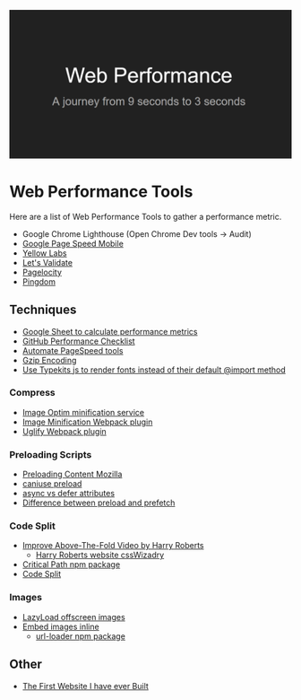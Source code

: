 ![](slides.png)

# Web Performance Tools

Here are a list of Web Performance Tools to gather a performance metric.

- Google Chrome Lighthouse (Open Chrome Dev tools -> Audit)
- [Google Page Speed Mobile](https://developers.google.com/speed/pagespeed/insights/?url=https%3A%2F%2Fwww.scottlogic.com%2F&tab=desktop)
- [Yellow Labs](https://yellowlab.tools/result/f02whn3969)
- [Let's Validate](https://pro.letsvalidate.com/scottlogic.com)
- [Pagelocity](http://pagelocity.com/analyzer?url=https%3A%2F%2Fwww.scottlogic.com%2F)
- [Pingdom](https://tools.pingdom.com/#!/bx6mmT/https://www.scottlogic.com)


## Techniques
- [Google Sheet to calculate performance metrics](https://docs.google.com/spreadsheets/d/1dXH-bXX3gxqqpD1f7rp6ImSOhobsT1gn_GQ2fGZp8UU/edit?ts=59fb61d2#gid=0)
- [GitHub Performance Checklist](https://github.com/antarestupin/performance-checklist)
- [Automate PageSpeed tools](https://developers.google.com/speed/docs/insights/v4/reference/pagespeedapi/runpagespeed)
- [Gzip Encoding](https://developers.google.com/web/fundamentals/performance/optimizing-content-efficiency/optimize-encoding-and-transfer#text-compression-with-gzip)
- [Use Typekits js to render fonts instead of their default @import method](https://typekit.com/kit_setup/kits/gqz5cam?family=lydn&popup=true#async-snippet)

### Compress

- [Image Optim minification service](https://imageoptim.com)
- [Image Minification Webpack plugin](https://www.npmjs.com/package/imagemin-webpack-plugin)
- [Uglify Webpack plugin](https://github.com/webpack-contrib/uglifyjs-webpack-plugin)


### Preloading Scripts

- [Preloading Content Mozilla](https://developer.mozilla.org/en-US/docs/Web/HTML/Preloading_content)
- [caniuse preload](https://caniuse.com/#search=preload)
- [async vs defer attributes](http://www.growingwiththeweb.com/2014/02/async-vs-defer-attributes.html)
- [Difference between preload and prefetch](https://medium.com/reloading/preload-prefetch-and-priorities-in-chrome-776165961bbf)

### Code Split

- [Improve Above-The-Fold Video by Harry Roberts](https://www.youtube.com/watch?v=sKlA7U5ZKVs)
  - [Harry Roberts website cssWizadry](https://csswizardry.com)
- [Critical Path npm package](https://www.npmjs.com/package/critical)
- [Code Split](https://webpack.js.org/guides/code-splitting/)

### Images

- [LazyLoad offscreen images](https://developers.google.com/web/tools/lighthouse/audits/offscreen-images)
- [Embed images inline](https://iamakulov.com/notes/optimize-images-webpack/#1-inline-small-png-jpg-and-gif-images)
  - [url-loader npm package](https://www.npmjs.com/package/url-loader)  

## Other

- [The First Website I have ever Built](https://www.harrymt.com/blog/2017/11/15/my-first-website.html)

